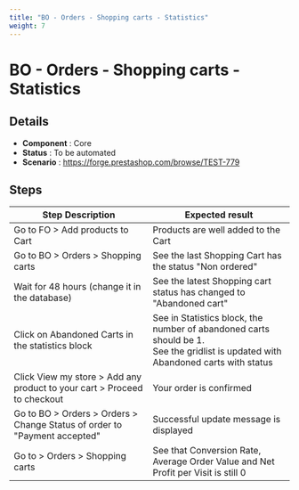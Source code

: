 ```yaml
---
title: "BO - Orders - Shopping carts - Statistics"
weight: 7
---
```


# BO - Orders - Shopping carts - Statistics
## Details
* **Component** : Core
* **Status** : To be automated
* **Scenario** : https://forge.prestashop.com/browse/TEST-779

## Steps
| Step Description | Expected result |
| ----- | ----- |
| Go to FO > Add products to Cart | Products are well added to the Cart |
| Go to BO > Orders > Shopping carts | See the last Shopping Cart has the status "Non ordered" |
| Wait for 48 hours (change it in the database) | See the latest Shopping cart status has changed to "Abandoned cart" |
| Click on Abandoned Carts in the statistics block | See in Statistics block, the number of abandoned carts should be 1.<br>See the gridlist is updated with Abandoned carts with status |
| Click View my store > Add any product to your cart > Proceed to checkout | Your order is confirmed |
| Go to BO > Orders > Orders > Change Status of order to "Payment accepted" | Successful update message is displayed |
| Go to > Orders > Shopping carts | See that Conversion Rate, Average Order Value and Net Profit per Visit is still 0 |
